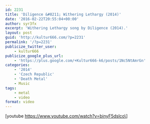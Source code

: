 ```yaml
---
id: 2231
title: 'Diligence &#8211; Withering Lethargy (2014)'
date: '2016-02-22T20:55:04+00:00'
author: syr3fx
excerpt: 'Withering Lethargy song by Diligence (2014).'
layout: post
guid: 'http://kultur666.com/?p=2231'
permalink: '/?p=2231'
publicize_twitter_user:
    - kultur666
publicize_google_plus_url:
    - 'https://plus.google.com/+Kultur666-k6/posts/1Nc5NtAmrGn'
categories:
    - '2014'
    - 'Czech Republic'
    - 'Death Metal'
    - Music
tags:
    - metal
    - video
format: video
---
```


\[youtube https://www.youtube.com/watch?v=binyF5dslco\]